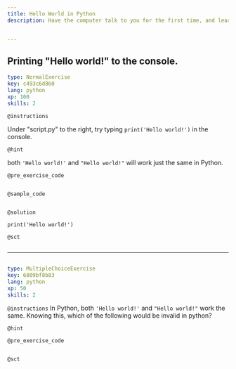 ```yaml
---
title: Hello World in Python
description: Have the computer talk to you for the first time, and learn about functions.


---
```

## Printing "Hello world!" to the console.

```yaml
type: NormalExercise
key: c493c6d860
lang: python
xp: 100
skills: 2
```


`@instructions`

Under "script.py" to the right, try typing ```print('Hello world!')``` in the console.

`@hint`

both ```'Hello world!'``` and ```"Hello world!"``` will work just the same in Python.

`@pre_exercise_code`
```{python}

```

`@sample_code`
```{python}

```

`@solution`
```{python}
print('Hello world!')

```

`@sct`
```{python}

```

---
## 

```yaml
type: MultipleChoiceExercise
key: 6809bf8b83
lang: python
xp: 50
skills: 2
```


`@instructions`
In Python, both ```'Hello world!'``` and ```"Hello world!"``` work the same. Knowing this, which of the following would be invalid in python?

`@hint`

`@pre_exercise_code`
```{python}

```

`@sct`
```{python}

```


